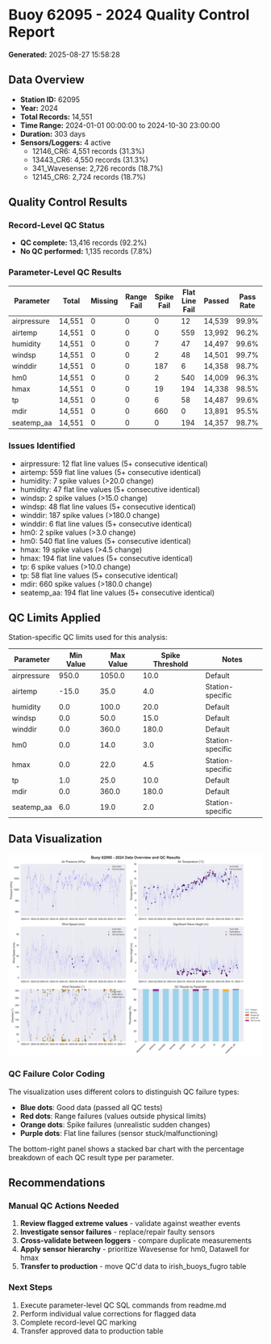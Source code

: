 # Buoy 62095 - 2024 Quality Control Report

**Generated:** 2025-08-27 15:58:28

## Data Overview

- **Station ID:** 62095
- **Year:** 2024
- **Total Records:** 14,551
- **Time Range:** 2024-01-01 00:00:00 to 2024-10-30 23:00:00
- **Duration:** 303 days
- **Sensors/Loggers:** 4 active
  - 12146_CR6: 4,551 records (31.3%)
  - 13443_CR6: 4,550 records (31.3%)
  - 341_Wavesense: 2,726 records (18.7%)
  - 12145_CR6: 2,724 records (18.7%)

## Quality Control Results

### Record-Level QC Status

- **QC complete:** 13,416 records (92.2%)
- **No QC performed:** 1,135 records (7.8%)

### Parameter-Level QC Results

| Parameter | Total | Missing | Range Fail | Spike Fail | Flat Line Fail | Passed | Pass Rate |
|-----------|--------|---------|------------|------------|----------------|--------|-----------|
| airpressure | 14,551 | 0 | 0 | 0 | 12 | 14,539 | 99.9% |
| airtemp | 14,551 | 0 | 0 | 0 | 559 | 13,992 | 96.2% |
| humidity | 14,551 | 0 | 0 | 7 | 47 | 14,497 | 99.6% |
| windsp | 14,551 | 0 | 0 | 2 | 48 | 14,501 | 99.7% |
| winddir | 14,551 | 0 | 0 | 187 | 6 | 14,358 | 98.7% |
| hm0 | 14,551 | 0 | 0 | 2 | 540 | 14,009 | 96.3% |
| hmax | 14,551 | 0 | 0 | 19 | 194 | 14,338 | 98.5% |
| tp | 14,551 | 0 | 0 | 6 | 58 | 14,487 | 99.6% |
| mdir | 14,551 | 0 | 0 | 660 | 0 | 13,891 | 95.5% |
| seatemp_aa | 14,551 | 0 | 0 | 0 | 194 | 14,357 | 98.7% |

### Issues Identified

- airpressure: 12 flat line values (5+ consecutive identical)
- airtemp: 559 flat line values (5+ consecutive identical)
- humidity: 7 spike values (>20.0 change)
- humidity: 47 flat line values (5+ consecutive identical)
- windsp: 2 spike values (>15.0 change)
- windsp: 48 flat line values (5+ consecutive identical)
- winddir: 187 spike values (>180.0 change)
- winddir: 6 flat line values (5+ consecutive identical)
- hm0: 2 spike values (>3.0 change)
- hm0: 540 flat line values (5+ consecutive identical)
- hmax: 19 spike values (>4.5 change)
- hmax: 194 flat line values (5+ consecutive identical)
- tp: 6 spike values (>10.0 change)
- tp: 58 flat line values (5+ consecutive identical)
- mdir: 660 spike values (>180.0 change)
- seatemp_aa: 194 flat line values (5+ consecutive identical)

## QC Limits Applied

Station-specific QC limits used for this analysis:

| Parameter | Min Value | Max Value | Spike Threshold | Notes |
|-----------|-----------|-----------|-----------------|-------|
| airpressure | 950.0 | 1050.0 | 10.0 | Default |
| airtemp | -15.0 | 35.0 | 4.0 | Station-specific |
| humidity | 0.0 | 100.0 | 20.0 | Default |
| windsp | 0.0 | 50.0 | 15.0 | Default |
| winddir | 0.0 | 360.0 | 180.0 | Default |
| hm0 | 0.0 | 14.0 | 3.0 | Station-specific |
| hmax | 0.0 | 22.0 | 4.5 | Station-specific |
| tp | 1.0 | 25.0 | 10.0 | Default |
| mdir | 0.0 | 360.0 | 180.0 | Default |
| seatemp_aa | 6.0 | 19.0 | 2.0 | Station-specific |

## Data Visualization

![QC Overview](buoy_62095_2024_qc_overview.png)

### QC Failure Color Coding

The visualization uses different colors to distinguish QC failure types:

- **Blue dots**: Good data (passed all QC tests)
- **Red dots**: Range failures (values outside physical limits)
- **Orange dots**: Spike failures (unrealistic sudden changes)
- **Purple dots**: Flat line failures (sensor stuck/malfunctioning)

The bottom-right panel shows a stacked bar chart with the percentage breakdown of each QC result type per parameter.

## Recommendations

### Manual QC Actions Needed

1. **Review flagged extreme values** - validate against weather events
2. **Investigate sensor failures** - replace/repair faulty sensors
3. **Cross-validate between loggers** - compare duplicate measurements
4. **Apply sensor hierarchy** - prioritize Wavesense for hm0, Datawell for hmax
5. **Transfer to production** - move QC'd data to irish_buoys_fugro table

### Next Steps

1. Execute parameter-level QC SQL commands from readme.md
2. Perform individual value corrections for flagged data
3. Complete record-level QC marking
4. Transfer approved data to production table
